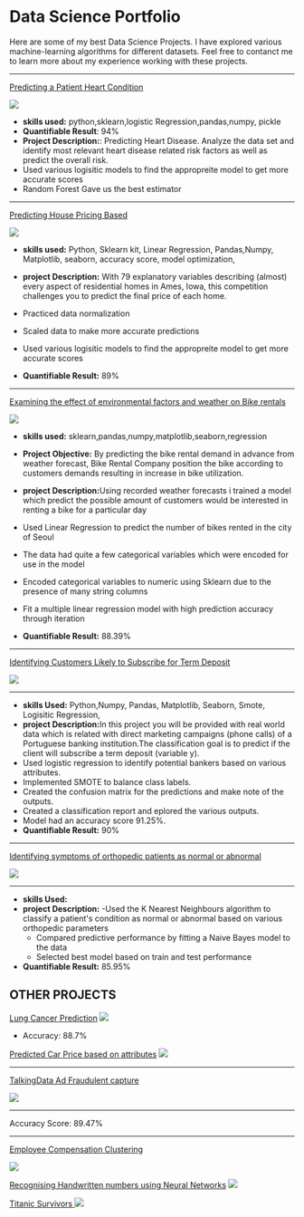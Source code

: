 # Data Science Portfolio

Here are some of my best Data Science Projects. I have explored various machine-learning algorithms for different datasets. Feel free to contanct me to learn more about my experience working with these projects.

***
[Predicting a Patient Heart Condition](https://github.com/mikemoore26/Heart_Disease)

<img src="images/heart_img.jpeg" />

- <b>skills used:</b> python,sklearn,logistic Regression,pandas,numpy, pickle
- <b>Quantifiable Result</b>: 94%
- <b>Project Description:</b>: Predicting Heart Disease. Analyze the data set and identify most relevant heart disease related risk factors as well as predict the overall risk.
- Used various logisitic models to find the appropreite model to get more accurate scores 
- Random Forest Gave us the best estimator

***
[Predicting House Pricing Based](https://github.com/mikemoore26/house_Prediction)

<img src="images/housesbanner.png" />

- <b>skills used:</b> Python, Sklearn kit, Linear Regression, Pandas,Numpy, Matplotlib, seaborn, accuracy score, model optimization,
- <b>project Description:</b> With 79 explanatory variables describing (almost) every aspect of residential homes in Ames, Iowa, this competition challenges you to predict the final price of each home.
- Practiced data normalization
- Scaled data to make more accurate predictions
- Used various logisitic models to find the appropreite model to get more accurate scores 

- <b>Quantifiable Result:</b> 89%

***

[Examining the effect of environmental factors and weather on Bike rentals](https://github.com/mikemoore26/Linear_Bike)

<img src="images/sbike.jpeg?raw=true"/>

- <b>skills used:</b> sklearn,pandas,numpy,matplotlib,seaborn,regression
- <b> Project Objective:</b> By predicting the bike rental demand in advance from weather forecast, Bike Rental Company position the bike according to customers demands resulting in increase in bike utilization.  
- <b>project Description:</b>Using recorded weather forecasts i trained a model which predict the possible amount of customers would be interested in renting a bike for a particular day
- Used Linear Regression to predict the number of bikes rented in the city of Seoul
- The data had quite a few categorical variables which were encoded for use in the model
- Encoded categorical variables to numeric using Sklearn due to the presence of many string columns
- Fit a multiple linear regression model with high prediction accuracy through iteration

- <b>Quantifiable Result:</b> 88.39%


***

[Identifying Customers Likely to Subscribe for Term Deposit](https://github.com/mikemoore26/banking_membership)

<img src="images/bankingpic.jpeg?raw=true"/>

***
- <b> skills Used:</b> Python,Numpy, Pandas, Matplotlib, Seaborn, Smote, Logisitic Regression,
- <b> project Description:</b>In this project you will be provided with real world data which is related with direct marketing campaigns (phone calls) of a Portuguese banking institution.The classification goal is to predict if the client will subscribe a term deposit (variable y).
- Used logistic regression to identify potential bankers based on various attributes.
- Implemented SMOTE to balance class labels.
- Created the confusion matrix for the predictions and make note of the outputs.
- Created a classification report and eplored the various outputs.
- Model had an accuracy score 91.25%.
- <b> Quantifiable Result:</b> 90%



***

[Identifying symptoms of orthopedic patients as normal or abnormal](https://github.com/mikemoore26/Bone_K_Nearest_Neighbor/blob/main/Bone(knn_NB).ipynb)

<img src="images/knee.jpeg?raw=true"/>

***

- <b> skills Used:</b>
- <b> project Description:</b>
  -Used the K Nearest Neighbours algorithm to classify a patient's condition as normal or abnormal based on various orthopedic parameters
  - Compared predictive performance by fitting a Naive Bayes model to the data
  - Selected best model based on train and test performance
- <b>Quantifiable Result:</b> 85.95%


## OTHER PROJECTS 
[Lung Cancer Prediction](https://github.com/mikemoore26/Lung_Cancer/blob/main/eda.ipynb)
<img src='images/LungCACXR.png' />
- Accuracy: 88.7%

[Predicted Car Price based on attributes](https://github.com/mikemoore26/car_price_prediction/blob/main/carprice.ipynb)
<img src="images/carsales.jpeg" />
***

[TalkingData Ad Fraudulent capture](https://github.com/mikemoore26/talking_data/blob/main/talking_data.ipynb)

<img src="images/talking_data.png?raw=true"/>

****
Accuracy Score: 89.47%
***


[Employee Compensation Clustering ](https://github.com/mikemoore26/employee_compensation/blob/main/EmpCompensation_clustering.ipynb)

<img src="images/employeepic.jpeg?raw=true"/>

[Recognising Handwritten numbers using Neural Networks](https://github.com/mikemoore26/img_to_text)
<img src='images/nnimage.jpeg' />

[Titanic Survivors ](https://github.com/mikemoore26/titanic/blob/main/Titanic.ipynb)
<img src='images/titanic.jpg' />


